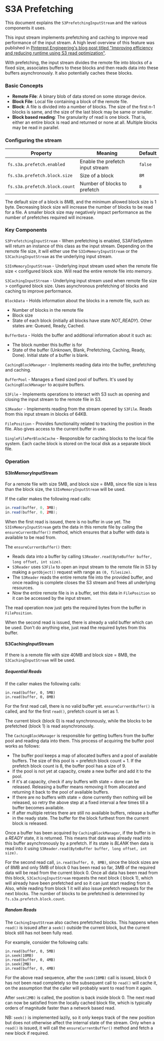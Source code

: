 <!---
  Licensed under the Apache License, Version 2.0 (the "License");
  you may not use this file except in compliance with the License.
  You may obtain a copy of the License at

   http://www.apache.org/licenses/LICENSE-2.0

  Unless required by applicable law or agreed to in writing, software
  distributed under the License is distributed on an "AS IS" BASIS,
  WITHOUT WARRANTIES OR CONDITIONS OF ANY KIND, either express or implied.
  See the License for the specific language governing permissions and
  limitations under the License. See accompanying LICENSE file.
-->

# S3A Prefetching

This document explains the `S3PrefetchingInputStream` and the various components it uses.

This input stream implements prefetching and caching to improve read performance of the input
stream.
A high level overview of this feature was published in
[Pinterest Engineering's blog post titled "Improving efficiency and reducing runtime using S3 read optimization"](https://medium.com/pinterest-engineering/improving-efficiency-and-reducing-runtime-using-s3-read-optimization-b31da4b60fa0).

With prefetching, the input stream divides the remote file into blocks of a fixed size, associates
buffers to these blocks and then reads data into these buffers asynchronously.
It also potentially caches these blocks.

### Basic Concepts

* **Remote File**: A binary blob of data stored on some storage device.
* **Block File**: Local file containing a block of the remote file.
* **Block**: A file is divided into a number of blocks.
The size of the first n-1 blocks is same, and the size of the last block may be same or smaller.
* **Block based reading**: The granularity of read is one block.
That is, either an entire block is read and returned or none at all.
Multiple blocks may be read in parallel.

### Configuring the stream

| Property                      | Meaning                          | Default |
|-------------------------------|----------------------------------|---------|
| `fs.s3a.prefetch.enabled`     | Enable the prefetch input stream | `false` |
| `fs.s3a.prefetch.block.size`  | Size of a block                  | `8M`    |
| `fs.s3a.prefetch.block.count` | Number of blocks to prefetch     | `8`     |

The default size of a block is 8MB, and the minimum allowed block size is 1 byte.
Decreasing block size will increase the number of blocks to be read for a file.
A smaller block size may negatively impact performance as the number of prefetches required will increase.

### Key Components

`S3PrefetchingInputStream` - When prefetching is enabled, S3AFileSystem will return an instance of
this class as the input stream.
Depending on the remote file size, it will either use
the `S3InMemoryInputStream` or the `S3CachingInputStream` as the underlying input stream.

`S3InMemoryInputStream` - Underlying input stream used when the remote file size < configured block
size.
Will read the entire remote file into memory.

`S3CachingInputStream` - Underlying input stream used when remote file size > configured block size.
Uses asynchronous prefetching of blocks and caching to improve performance.

`BlockData` - Holds information about the blocks in a remote file, such as:

* Number of blocks in the remote file
* Block size
* State of each block (initially all blocks have state *NOT_READY*).
Other states are: Queued, Ready, Cached.

`BufferData` - Holds the buffer and additional information about it such as:

* The block number this buffer is for
* State of the buffer (Unknown, Blank, Prefetching, Caching, Ready, Done).
Initial state of a buffer is blank.

`CachingBlockManager` - Implements reading data into the buffer, prefetching and caching.

`BufferPool` - Manages a fixed sized pool of buffers.
It's used by `CachingBlockManager` to acquire buffers.

`S3File` - Implements operations to interact with S3 such as opening and closing the input stream to
the remote file in S3.

`S3Reader` - Implements reading from the stream opened by `S3File`.
Reads from this input stream in blocks of 64KB.

`FilePosition` - Provides functionality related to tracking the position in the file.
Also gives access to the current buffer in use.

`SingleFilePerBlockCache` - Responsible for caching blocks to the local file system.
Each cache block is stored on the local disk as a separate block file.

### Operation

#### S3InMemoryInputStream

For a remote file with size 5MB, and block size = 8MB, since file size is less than the block size,
the `S3InMemoryInputStream` will be used.

If the caller makes the following read calls:

```java
in.read(buffer, 0, 3MB);
in.read(buffer, 0, 2MB);
```

When the first read is issued, there is no buffer in use yet.
The `S3InMemoryInputStream` gets the data in this remote file by calling the `ensureCurrentBuffer()`
method, which ensures that a buffer with data is available to be read from.

The `ensureCurrentBuffer()` then:

* Reads data into a buffer by calling `S3Reader.read(ByteBuffer buffer, long offset, int size)`.
* `S3Reader` uses `S3File` to open an input stream to the remote file in S3 by making
  a `getObject()` request with range as `(0, filesize)`.
* The `S3Reader` reads the entire remote file into the provided buffer, and once reading is complete
  closes the S3 stream and frees all underlying resources.
* Now the entire remote file is in a buffer, set this data in `FilePosition` so it can be accessed
  by the input stream.

The read operation now just gets the required bytes from the buffer in `FilePosition`.

When the second read is issued, there is already a valid buffer which can be used.
Don't do anything else, just read the required bytes from this buffer.

#### S3CachingInputStream

If there is a remote file with size 40MB and block size = 8MB, the `S3CachingInputStream` will be
used.

##### Sequential Reads

If the caller makes the following calls:

```
in.read(buffer, 0, 5MB)
in.read(buffer, 0, 8MB)
```

For the first read call, there is no valid buffer yet.
`ensureCurrentBuffer()` is called, and for the first `read()`, prefetch count is set as 1.

The current block (block 0) is read synchronously, while the blocks to be prefetched (block 1) is
read asynchronously.

The `CachingBlockManager` is responsible for getting buffers from the buffer pool and reading data
into them. This process of acquiring the buffer pool works as follows:

* The buffer pool keeps a map of allocated buffers and a pool of available buffers.
The size of this pool is = prefetch block count + 1.
If the prefetch block count is 8, the buffer pool has a size of 9.
* If the pool is not yet at capacity, create a new buffer and add it to the pool.
* If it's at capacity, check if any buffers with state = done can be released.
Releasing a buffer means removing it from allocated and returning it back to the pool of available
buffers.
* If there are no buffers with state = done currently then nothing will be released, so retry the
  above step at a fixed interval a few times till a buffer becomes available.
* If after multiple retries there are still no available buffers, release a buffer in the ready state.
The buffer for the block furthest from the current block is released.

Once a buffer has been acquired by `CachingBlockManager`, if the buffer is in a *READY* state, it is
returned.
This means that data was already read into this buffer asynchronously by a prefetch.
If its state is *BLANK* then data is read into it using
`S3Reader.read(ByteBuffer buffer, long offset, int size).`

For the second read call, `in.read(buffer, 0, 8MB)`, since the block sizes are of 8MB and only 5MB
of block 0 has been read so far, 3MB of the required data will be read from the current block 0.
Once all data has been read from this block, `S3CachingInputStream` requests the next block (
block 1), which will already have been prefetched and so it can just start reading from it.
Also, while reading from block 1 it will also issue prefetch requests for the next blocks.
The number of blocks to be prefetched is determined by `fs.s3a.prefetch.block.count`.

##### Random Reads

The `CachingInputStream` also caches prefetched blocks. This happens when `read()` is issued
after a `seek()` outside the current block, but the current block still has not been fully read.

For example, consider the following calls:

```
in.read(buffer, 0, 5MB)
in.seek(10MB)
in.read(buffer, 0, 4MB)
in.seek(2MB)
in.read(buffer, 0, 4MB)
```

For the above read sequence, after the `seek(10MB)` call is issued, block 0 has not been read
completely so the subsequent call to `read()` will cache it, on the assumption that the caller
will probably want to read from it again.

After `seek(2MB)` is called, the position is back inside block 0. The next read can now be
satisfied from the locally cached block file, which is typically orders of magnitude faster
than a network based read.

NB: `seek()` is implemented lazily, so it only keeps track of the new position but does not
otherwise affect the internal state of the stream. Only when a `read()` is issued, it will call
the `ensureCurrentBuffer()` method and fetch a new block if required.
